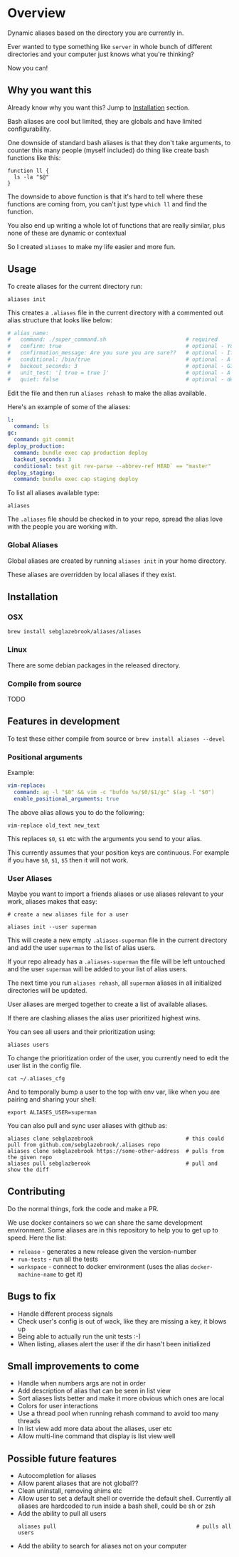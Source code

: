 # Overview

Dynamic aliases based on the directory you are currently in.

Ever wanted to type something like `server` in whole bunch of different directories and your computer just knows what you're thinking?

Now you can!

## Why you want this

Already know why you want this? Jump to [Installation](#installation) section.

Bash aliases are cool but limited, they are globals and have limited configurability.

One downside of standard bash aliases is that they don't take arguments, to counter this many people (myself included) do thing like create bash functions like this:

```
function ll {
  ls -la "$@"
}
```

The downside to above function is that it's hard to tell where these functions are coming from, you can't just type `which ll` and find the function.

You also end up writing a whole lot of functions that are really similar, plus none of these are dynamic or contextual

So I created `aliases` to make my life easier and more fun.

## Usage

To create aliases for the current directory run:

```
aliases init
```

This creates a `.aliases` file in the current directory with a commented out alias structure that looks like below:

```yaml
# alias_name:
#   command: ./super_command.sh                         # required
#   confirm: true                                       # optional - You will be asked to confirm before execution
#   confirmation_message: Are you sure you are sure??   # optional - If confirm is set to true then you this is your confirmation message
#   conditional: /bin/true                              # optional - A bash command that needs to be successful for the alias to run
#   backout_seconds: 3                                  # optional - Give's you a backout option (ctrl + c) before the alias is executed
#   unit_test: '[ true = true ]'                        # optional - A bash command that tells whether the alias is doing what you want
#   quiet: false                                        # optional - default 'false', when set to false evaluated command is printed to stderr before running
```

Edit the file and then run `aliases rehash` to make the alias available.

Here's an example of some of the aliases:

```yaml
l:
  command: ls
gc:
  command: git commit
deploy_production:
  command: bundle exec cap production deploy
  backout_seconds: 3
  conditional: test git rev-parse --abbrev-ref HEAD` == "master"
deploy_staging:
  command: bundle exec cap staging deploy
```

To list all aliases available type:

```
aliases
```

The `.aliases` file should be checked in to your repo, spread the alias love with the people you are working with.

### Global Aliases

Global aliases are created by running `aliases init` in your home directory.

These aliases are overridden by local aliases if they exist.


## Installation

### OSX

```
brew install sebglazebrook/aliases/aliases
```

### Linux

There are some debian packages in the released directory.

### Compile from source

TODO

## Features in development

To test these either compile from source or `brew install aliases --devel`

### Positional arguments

Example:

```yaml
vim-replace:
  command: ag -l "$0" && vim -c "bufdo %s/$0/$1/gc" $(ag -l "$0")
  enable_positional_arguments: true
``````

The above alias allows you to do the following:

```
vim-replace old_text new_text
```

This replaces `$0`, `$1` etc with the arguments you send to your alias.

This currently assumes that your position keys are continuous. For example if you have `$0`, `$1`, `$5` then it will not work.

### User Aliases

Maybe you want to import a friends aliases or use aliases relevant to your work, aliases makes that easy:

```
# create a new aliases file for a user

aliases init --user superman
```

This will create a new empty `.aliases-superman` file in the current directory and add the user `superman` to the list of alias users.

If your repo already has a `.aliases-superman` the file will be left untouched and the user `superman` will be added to your list of alias users.

The next time you run `aliases rehash`, all `superman` aliases in all initialized directories will be updated.

User aliases are merged together to create a list of available aliases.

If there are clashing aliases the alias user prioritized highest wins.

You can see all users and their prioritization using:

```
aliases users
```

To change the prioritization order of the user, you currently need to edit the user list in the config file.

```
cat ~/.aliases_cfg
```

And to temporally bump a user to the top with env var, like when you are pairing and sharing your shell:
```
export ALIASES_USER=superman
```

You can also pull and sync user aliases with github as:
```
aliases clone sebglazebrook                             # this could pull from github.com/sebglazebrook/.aliases repo
aliases clone sebglazebrook https://some-other-address  # pulls from the given repo
aliases pull sebglazberook                              # pull and show the diff
```

## Contributing

Do the normal things, fork the code and make a PR.

We use docker containers so we can share the same development environment. Some aliases are in this repository to help you to get up to speed. Here the list:
- ``release`` - generates a new release given the version-number
- ``run-tests`` - run all the tests
- ``workspace`` - connect to docker environment (uses the alias ``docker-machine-name`` to get it)

## Bugs to fix

- Handle different process signals
- Check user's config is out of wack, like they are missing a key, it blows up
- Being able to actually run the unit tests :-)
- When listing, aliases alert the user if the dir hasn't been initialized

## Small improvements to come

- Handle when numbers args are not in order
- Add description of alias that can be seen in list view
- Sort aliases lists better and make it more obvious which ones are local
- Colors for user interactions
- Use a thread pool when running rehash command to avoid too many threads
- In list view add more data about the aliases, user etc
- Allow multi-line command that display is list view well

## Possible future features

- Autocompletion for aliases
- Allow parent aliases that are not global??
- Clean uninstall, removing shims etc
- Allow user to set a default shell or override the default shell. Currently all aliases are hardcoded to run inside a bash shell, could be sh or zsh
- Add the ability to pull all users
  ```
  aliases pull                                            # pulls all users
  ```
- Add the ability to search for aliases not on your computer
